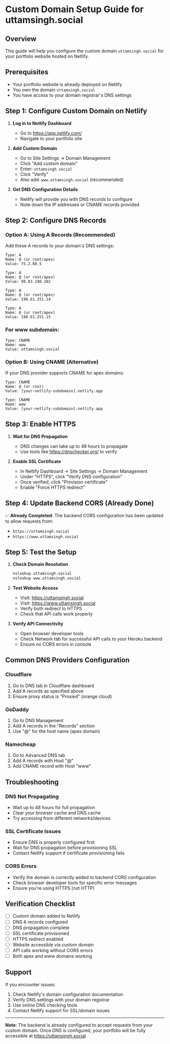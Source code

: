 # Custom Domain Setup Guide for uttamsingh.social

## Overview
This guide will help you configure the custom domain `uttamsingh.social` for your portfolio website hosted on Netlify.

## Prerequisites
- Your portfolio website is already deployed on Netlify
- You own the domain `uttamsingh.social`
- You have access to your domain registrar's DNS settings

## Step 1: Configure Custom Domain on Netlify

1. **Log in to Netlify Dashboard**
   - Go to https://app.netlify.com/
   - Navigate to your portfolio site

2. **Add Custom Domain**
   - Go to Site Settings → Domain Management
   - Click "Add custom domain"
   - Enter: `uttamsingh.social`
   - Click "Verify"
   - Also add: `www.uttamsingh.social` (recommended)

3. **Get DNS Configuration Details**
   - Netlify will provide you with DNS records to configure
   - Note down the IP addresses or CNAME records provided

## Step 2: Configure DNS Records

### Option A: Using A Records (Recommended)
Add these A records to your domain's DNS settings:

```
Type: A
Name: @ (or root/apex)
Value: 75.2.60.5

Type: A  
Name: @ (or root/apex)
Value: 99.83.190.102

Type: A
Name: @ (or root/apex) 
Value: 198.61.251.14

Type: A
Name: @ (or root/apex)
Value: 198.61.251.15
```

### For www subdomain:
```
Type: CNAME
Name: www
Value: uttamsingh.social
```

### Option B: Using CNAME (Alternative)
If your DNS provider supports CNAME for apex domains:

```
Type: CNAME
Name: @ (or root)
Value: [your-netlify-subdomain].netlify.app

Type: CNAME
Name: www
Value: [your-netlify-subdomain].netlify.app
```

## Step 3: Enable HTTPS

1. **Wait for DNS Propagation**
   - DNS changes can take up to 48 hours to propagate
   - Use tools like https://dnschecker.org/ to verify

2. **Enable SSL Certificate**
   - In Netlify Dashboard → Site Settings → Domain Management
   - Under "HTTPS", click "Verify DNS configuration"
   - Once verified, click "Provision certificate"
   - Enable "Force HTTPS redirect"

## Step 4: Update Backend CORS (Already Done)

✅ **Already Completed**: The backend CORS configuration has been updated to allow requests from:
- `https://uttamsingh.social`
- `https://www.uttamsingh.social`

## Step 5: Test the Setup

1. **Check Domain Resolution**
   ```bash
   nslookup uttamsingh.social
   nslookup www.uttamsingh.social
   ```

2. **Test Website Access**
   - Visit: https://uttamsingh.social
   - Visit: https://www.uttamsingh.social
   - Verify both redirect to HTTPS
   - Check that API calls work properly

3. **Verify API Connectivity**
   - Open browser developer tools
   - Check Network tab for successful API calls to your Heroku backend
   - Ensure no CORS errors in console

## Common DNS Providers Configuration

### Cloudflare
1. Go to DNS tab in Cloudflare dashboard
2. Add A records as specified above
3. Ensure proxy status is "Proxied" (orange cloud)

### GoDaddy
1. Go to DNS Management
2. Add A records in the "Records" section
3. Use "@" for the host name (apex domain)

### Namecheap
1. Go to Advanced DNS tab
2. Add A records with Host "@"
3. Add CNAME record with Host "www"

## Troubleshooting

### DNS Not Propagating
- Wait up to 48 hours for full propagation
- Clear your browser cache and DNS cache
- Try accessing from different networks/devices

### SSL Certificate Issues
- Ensure DNS is properly configured first
- Wait for DNS propagation before provisioning SSL
- Contact Netlify support if certificate provisioning fails

### CORS Errors
- Verify the domain is correctly added to backend CORS configuration
- Check browser developer tools for specific error messages
- Ensure you're using HTTPS (not HTTP)

## Verification Checklist

- [ ] Custom domain added to Netlify
- [ ] DNS A records configured
- [ ] DNS propagation complete
- [ ] SSL certificate provisioned
- [ ] HTTPS redirect enabled
- [ ] Website accessible via custom domain
- [ ] API calls working without CORS errors
- [ ] Both apex and www domains working

## Support

If you encounter issues:
1. Check Netlify's domain configuration documentation
2. Verify DNS settings with your domain registrar
3. Use online DNS checking tools
4. Contact Netlify support for SSL/domain issues

---

**Note**: The backend is already configured to accept requests from your custom domain. Once DNS is configured, your portfolio will be fully accessible at https://uttamsingh.social
